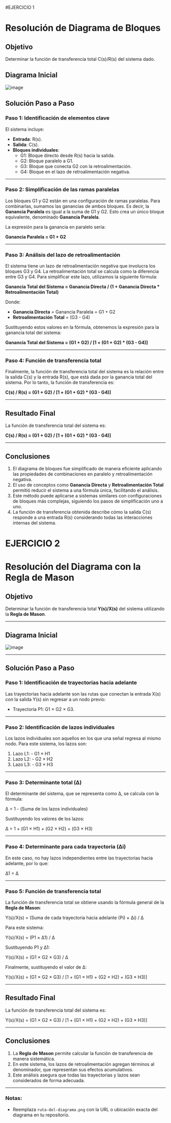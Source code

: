 #EJERCICIO 1

# Resolución de Diagrama de Bloques

## Objetivo
Determinar la función de transferencia total C(s)/R(s) del sistema dado.

## Diagrama Inicial

![image](https://github.com/user-attachments/assets/93f7e654-f39a-416c-a973-5063d7461ec7)


## Solución Paso a Paso

### Paso 1: Identificación de elementos clave
El sistema incluye:
- **Entrada**: R(s).
- **Salida**: C(s).
- **Bloques individuales**:
  - G1: Bloque directo desde R(s) hacia la salida.
  - G2: Bloque paralelo a G1.
  - G3: Bloque que conecta G2 con la retroalimentación.
  - G4: Bloque en el lazo de retroalimentación negativa.

---

### Paso 2: Simplificación de las ramas paralelas
Los bloques G1 y G2 están en una configuración de ramas paralelas. Para combinarlas, sumamos las ganancias de ambos bloques. Es decir, la **Ganancia Paralela** es igual a la suma de G1 y G2. Esto crea un único bloque equivalente, denominado **Ganancia Paralela**.

La expresión para la ganancia en paralelo sería:

**Ganancia Paralela = G1 + G2**

---

### Paso 3: Análisis del lazo de retroalimentación
El sistema tiene un lazo de retroalimentación negativa que involucra los bloques G3 y G4. La retroalimentación total se calcula como la diferencia entre G3 y G4. Para simplificar este lazo, utilizamos la siguiente fórmula:

**Ganancia Total del Sistema = Ganancia Directa / (1 + Ganancia Directa * Retroalimentación Total)**

Donde:
- **Ganancia Directa** = Ganancia Paralela = G1 + G2
- **Retroalimentación Total** = (G3 - G4)

Sustituyendo estos valores en la fórmula, obtenemos la expresión para la ganancia total del sistema:

**Ganancia Total del Sistema = (G1 + G2) / [1 + (G1 + G2) * (G3 - G4)]**

---

### Paso 4: Función de transferencia total
Finalmente, la función de transferencia total del sistema es la relación entre la salida C(s) y la entrada R(s), que está dada por la ganancia total del sistema. Por lo tanto, la función de transferencia es:

**C(s) / R(s) = (G1 + G2) / [1 + (G1 + G2) * (G3 - G4)]**

---

## Resultado Final
La función de transferencia total del sistema es:

**C(s) / R(s) = (G1 + G2) / [1 + (G1 + G2) * (G3 - G4)]**

---

## Conclusiones
1. El diagrama de bloques fue simplificado de manera eficiente aplicando las propiedades de combinaciones en paralelo y retroalimentación negativa.
2. El uso de conceptos como **Ganancia Directa** y **Retroalimentación Total** permitió reducir el sistema a una fórmula única, facilitando el análisis.
3. Este método puede aplicarse a sistemas similares con configuraciones de bloques más complejas, siguiendo los pasos de simplificación uno a uno.
4. La función de transferencia obtenida describe cómo la salida C(s) responde a una entrada R(s) considerando todas las interacciones internas del sistema.




# EJERCICIO 2

# Resolución del Diagrama con la Regla de Mason

## Objetivo
Determinar la función de transferencia total **Y(s)/X(s)** del sistema utilizando la **Regla de Mason**.

---

## Diagrama Inicial

![image](https://github.com/user-attachments/assets/c0fa0e49-72ee-40af-980e-d06e07ba556a)


---

## Solución Paso a Paso

### Paso 1: Identificación de trayectorias hacia adelante
Las trayectorias hacia adelante son las rutas que conectan la entrada X(s) con la salida Y(s) sin regresar a un nodo previo:

- Trayectoria P1: G1 × G2 × G3.

---

### Paso 2: Identificación de lazos individuales
Los lazos individuales son aquellos en los que una señal regresa al mismo nodo. Para este sistema, los lazos son:

1. Lazo L1: - G1 × H1  
2. Lazo L2: - G2 × H2  
3. Lazo L3: - G3 × H3

---

### Paso 3: Determinante total (Δ)
El determinante del sistema, que se representa como Δ, se calcula con la fórmula:

Δ = 1 - (Suma de los lazos individuales)

Sustituyendo los valores de los lazos:

Δ = 1 + (G1 × H1) + (G2 × H2) + (G3 × H3)

---

### Paso 4: Determinante para cada trayectoria (Δi)
En este caso, no hay lazos independientes entre las trayectorias hacia adelante, por lo que:

Δ1 = Δ

---

### Paso 5: Función de transferencia total
La función de transferencia total se obtiene usando la fórmula general de la **Regla de Mason**:

Y(s)/X(s) = (Suma de cada trayectoria hacia adelante (Pi) × Δi) / Δ

Para este sistema:

Y(s)/X(s) = (P1 × Δ1) / Δ

Sustituyendo P1 y Δ1:

Y(s)/X(s) = (G1 × G2 × G3) / Δ

Finalmente, sustituyendo el valor de Δ:

Y(s)/X(s) = (G1 × G2 × G3) / [1 + (G1 × H1) + (G2 × H2) + (G3 × H3)]

---

## Resultado Final
La función de transferencia total del sistema es:

Y(s)/X(s) = (G1 × G2 × G3) / [1 + (G1 × H1) + (G2 × H2) + (G3 × H3)]

---

## Conclusiones
1. La **Regla de Mason** permite calcular la función de transferencia de manera sistemática.
2. En este sistema, los lazos de retroalimentación agregan términos al denominador, que representan sus efectos acumulativos.
3. Este análisis asegura que todas las trayectorias y lazos sean considerados de forma adecuada.

---

### Notas:
- Reemplaza `ruta-del-diagrama.png` con la URL o ubicación exacta del diagrama en tu repositorio.


